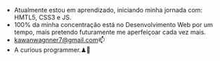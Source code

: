 - Atualmente estou em aprendizado, iniciando minha jornada com: HMTL5, CSS3 e JS.
- 100% da minha concentração está no Desenvolvimento Web por um tempo, mais pretendo futuramente me aperfeiçoar cada vez mais.
- kawanwagnner7@gmail.com📫
- A curious programmer.♟🧠
